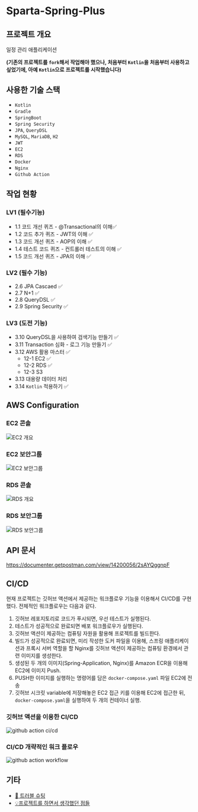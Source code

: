 # Sparta-Spring-Plus

## 프로젝트 개요
일정 관리 애플리케이션

**(기존의 프로젝트를 `fork`해서 작업해야 했으나, 처음부터 `Kotlin`을 처음부터 사용하고 싶었기에, 아예 `Kotlin`으로 프로젝트를 시작했습니다)**

## 사용한 기술 스택
* `Kotlin`
* `Gradle`
* `SpringBoot`
* `Spring Security`
* `JPA`, `QueryDSL`
* `MySQL`, `MariaDB`, `H2`
* `JWT`
* `EC2`
* `RDS`
* `Docker`
* `Nginx`
* `Github Action`

## 작업 현황

### LV1 (필수기능)
* 1.1 코드 개선 퀴즈 - @Transactional의 이해✅
* 1.2 코드 추가 퀴즈 - JWT의 이해 ✅
* 1.3 코드 개선 퀴즈 - AOP의 이해 ✅
* 1.4 테스트 코드 퀴즈 - 컨트롤러 테스트의 이해 ✅
* 1.5 코드 개선 퀴즈 - JPA의 이해 ✅

### LV2 (필수 기능)
* 2.6 JPA Cascaed ✅
* 2.7 N+1 ✅
* 2.8 QueryDSL ✅
* 2.9 Spring Security ✅

### LV3 (도전 기능)
* 3.10 QueryDSL을 사용하여 검색기능 만들기 ✅
* 3.11 Transaction 심화 - 로그 기능 만들기 ✅
* 3.12 AWS 활용 마스터 ✅
  * 12-1 EC2 ✅
  * 12-2 RDS ✅
  * 12-3 S3
* 3.13 대용량 데이터 처리
* 3.14 `Kotlin` 적용하기 ✅

## AWS Configuration

### EC2 콘솔
![EC2 개요](https://github.com/user-attachments/assets/d1ccbe02-75f1-4bd6-801b-01ef7c9bb041)

### EC2 보안그룹
![EC2 보안그룹](https://github.com/user-attachments/assets/6b810661-e17f-49c5-9068-0dbac34ce2aa)

### RDS 콘솔
![RDS 개요](https://github.com/user-attachments/assets/939377b7-4752-42f9-9077-1a5952a15832)

### RDS 보안그룹
![RDS 보안그룹](https://github.com/user-attachments/assets/3190d4f5-f7c8-4a31-8c4d-e360c298d9fc)

## API 문서
https://documenter.getpostman.com/view/14200056/2sAYQggnpF

## CI/CD
현재 프로젝트는 깃허브 액션에서 제공하는 워크플로우 기능을 이용해서 CI/CD를 구현했다. 전체적인 워크플로우는 다음과 같다.
1. 깃허브 레포지토리로 코드가 푸시되면, 우선 테스트가 실행된다.
2. 테스트가 성공적으로 완료되면 배포 워크플로우가 실행된다.
3. 깃허브 액션이 제공하는 컴퓨팅 자원을 활용해 프로젝트를 빌드한다.
4. 빌드가 성공적으로 완료되면, 미리 작성한 도커 파일을 이용해, 스프링 애플리케이션과 프록시 서버 역할을 할 Nginx를 깃허브 액션이 제공하는 컴퓨팅 환경에서 관련 이미지를 생성한다.
5. 생성된 두 개의 이미지(Spring-Application, Nginx)를 Amazon ECR을 이용해 EC2에 이미지 Push.
6. PUSH한 이미지를 실행하는 명령어를 담은 `docker-compose.yaml` 파일 EC2에 전송
7. 깃허브 시크릿 variable에 저장해놓은 EC2 접근 키를 이용해 EC2에 접근한 뒤, `docker-compose.yaml`을 실행하여 두 개의 컨테이너 실행.

### 깃허브 액션을 이용한 CI/CD
![github action ci/cd](https://github.com/user-attachments/assets/ded75834-f51d-431c-88d5-9beb54388eb3)

### CI/CD 개략적인 워크 플로우
![github action workflow](https://github.com/user-attachments/assets/39b43965-99cf-4748-9a3c-61e43d6159e6)

## 기타
* [🐛 트러블 슈팅](/dev-notes/troubleshooting.md)
* [💡프로젝트를 하면서 생각했던 점들](/dev-notes/thoughtslog.md)